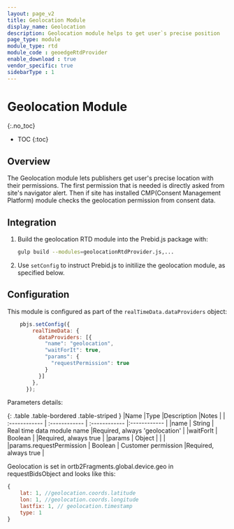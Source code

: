 ```yaml
---
layout: page_v2
title: Geolocation Module
display_name: Geolocation
description: Geolocation module helps to get user`s precise position
page_type: module
module_type: rtd
module_code : geoedgeRtdProvider
enable_download : true
vendor_specific: true
sidebarType : 1
---
```


# Geolocation Module

{:.no_toc}

* TOC
{:toc}

## Overview

The Geolocation module lets publishers get user's precise location with their permissions. The first permission that is needed is directly asked from site's navigator alert. Then if site has installed CMP(Consent Management Platform) module checks the geolocation permission from consent data. 

## Integration

1. Build the geolocation RTD module into the Prebid.js package with:

    ```bash
    gulp build --modules=geolocationRtdProvider.js,...
    ```

2. Use `setConfig` to instruct Prebid.js to initilize the geolocation module, as specified below.

## Configuration

This module is configured as part of the `realTimeData.dataProviders` object:

```javascript
    pbjs.setConfig({
        realTimeData: {
          dataProviders: [{
            "name": "geolocation",
            "waitForIt": true,
            "params": {
              "requestPermission": true
            }
          }]
        },
      });
```

Parameters details:

{: .table .table-bordered .table-striped }
|Name |Type |Description |Notes |
| :------------ | :------------ | :------------ |:------------ |
|name | String | Real time data module name |Required, always 'geolocation' |
|waitForIt | Boolean |  |Required, always true |
|params | Object | | |
|params.requestPermission | Boolean | Customer permission |Required, always true  |

Geolocation is set in ortb2Fragments.global.device.geo in requestBidsObject and looks like this:
```javascript
{
    lat: 1, //geolocation.coords.latitude
    lon: 1, //geolocation.coords.longitude
    lastfix: 1, // geolocation.timestamp
    type: 1 
}
```